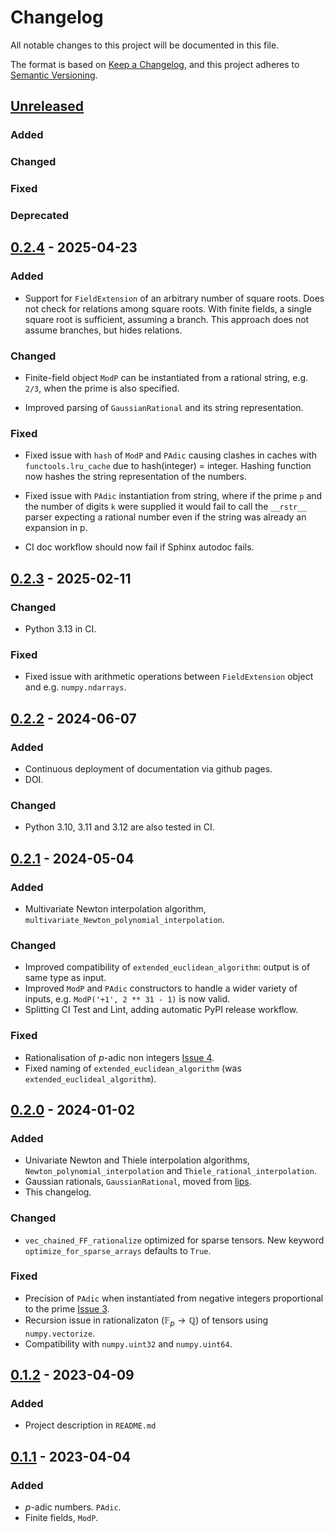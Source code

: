 # Changelog

All notable changes to this project will be documented in this file.

The format is based on [Keep a Changelog](https://keepachangelog.com/en/1.0.0/),
and this project adheres to [Semantic Versioning](https://semver.org/spec/v2.0.0.html).

## [Unreleased]

### Added

### Changed

### Fixed

### Deprecated


## [0.2.4] - 2025-04-23

### Added

- Support for `FieldExtension` of an arbitrary number of square roots. Does not check for relations among square roots. With finite fields, a single square root is sufficient, assuming a branch. This approach does not assume branches, but hides relations.

### Changed

- Finite-field object `ModP` can be instantiated from a rational string, e.g. `2/3`, when the prime is also specified.

- Improved parsing of `GaussianRational` and its string representation.

### Fixed

- Fixed issue with `hash` of `ModP` and `PAdic` causing clashes in caches with `functools.lru_cache` due to hash(integer) = integer. Hashing function now hashes the string representation of the numbers.

- Fixed issue with `PAdic` instantiation from string, where if the prime `p` and the number of digits `k` were supplied it would fail to call the `__rstr__` parser expecting a rational number even if the string was already an expansion in p.

- CI doc workflow should now fail if Sphinx autodoc fails.


## [0.2.3] - 2025-02-11

### Changed

- Python 3.13 in CI.

### Fixed

- Fixed issue with arithmetic operations between `FieldExtension` object and e.g. `numpy.ndarrays`.


## [0.2.2] - 2024-06-07

### Added

- Continuous deployment of documentation via github pages.
- DOI.

### Changed

- Python 3.10, 3.11 and 3.12 are also tested in CI.


## [0.2.1] - 2024-05-04

### Added

- Multivariate Newton interpolation algorithm, `multivariate_Newton_polynomial_interpolation`.

### Changed

- Improved compatibility of `extended_euclidean_algorithm`: output is of same type as input.
- Improved `ModP` and `PAdic` constructors to handle a wider variety of inputs, e.g. `ModP('+1', 2 ** 31 - 1)` is now valid.
- Splitting CI Test and Lint, adding automatic PyPI release workflow.

### Fixed

- Rationalisation of $p$-adic non integers [Issue 4](https://github.com/GDeLaurentis/pyadic/issues/4).
- Fixed naming of `extended_euclidean_algorithm` (was `extended_euclideal_algorithm`).


## [0.2.0] - 2024-01-02

### Added

- Univariate Newton and Thiele interpolation algorithms, `Newton_polynomial_interpolation` and `Thiele_rational_interpolation`.
- Gaussian rationals, `GaussianRational`, moved from [lips](https://github.com/GDeLaurentis/lips).
- This changelog.

### Changed

- `vec_chained_FF_rationalize` optimized for sparse tensors. New keyword `optimize_for_sparse_arrays` defaults to `True`.

### Fixed

- Precision of `PAdic` when instantiated from negative integers proportional to the prime [Issue 3](https://github.com/GDeLaurentis/pyadic/issues/3).
- Recursion issue in rationalizaton ($\mathbb{F}_p \rightarrow \mathbb{Q}$) of tensors using `numpy.vectorize`.
- Compatibility with `numpy.uint32` and `numpy.uint64`.


## [0.1.2] - 2023-04-09

### Added

- Project description in `README.md`


## [0.1.1] - 2023-04-04

### Added

- $p$-adic numbers. `PAdic`.
- Finite fields, `ModP`.


[unreleased]: https://github.com/GDeLaurentis/pyadic/compare/v0.2.4...HEAD
[0.2.4]: https://github.com/GDeLaurentis/pyadic/compare/v0.2.3...v0.2.4
[0.2.3]: https://github.com/GDeLaurentis/pyadic/compare/v0.2.2...v0.2.3
[0.2.2]: https://github.com/GDeLaurentis/pyadic/compare/v0.2.1...v0.2.2
[0.2.1]: https://github.com/GDeLaurentis/pyadic/compare/v0.2.0...v0.2.1
[0.2.0]: https://github.com/GDeLaurentis/pyadic/compare/v0.1.2...v0.2.0
[0.1.2]: https://github.com/GDeLaurentis/pyadic/compare/v0.1.1...v0.1.2
[0.1.1]: https://github.com/GDeLaurentis/pyadic/releases/tag/v0.1.1

